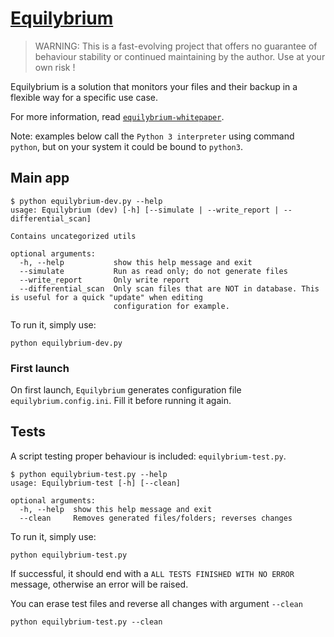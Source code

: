 # [Equilybrium](https://github.com/DavidRodriguezSoaresCUI/Equilybrium-dev)

> WARNING: This is a fast-evolving project that offers no guarantee of behaviour stability or continued maintaining by the author. Use at your own risk !

Equilybrium is a solution that monitors your files and their backup in a flexible way for a specific use case.

For more information, read [``equilybrium-whitepaper``](https://github.com/DavidRodriguezSoaresCUI/Equilybrium-dev/blob/main/equilybrium-whitepaper.github_encoding.md).

Note: examples below call the ``Python 3 interpreter`` using command ``python``, but on your system it could be bound to ``python3``.

## Main app

```
$ python equilybrium-dev.py --help
usage: Equilybrium (dev) [-h] [--simulate | --write_report | --differential_scan]

Contains uncategorized utils

optional arguments:
  -h, --help           show this help message and exit
  --simulate           Run as read only; do not generate files
  --write_report       Only write report
  --differential_scan  Only scan files that are NOT in database. This is useful for a quick "update" when editing
                       configuration for example.
```
To run it, simply use:
```
python equilybrium-dev.py
```

### First launch

On first launch, ``Equilybrium`` generates configuration file ``equilybrium.config.ini``. Fill it before running it again.

## Tests

A script testing proper behaviour is included: ``equilybrium-test.py``. 
```
$ python equilybrium-test.py --help
usage: Equilybrium-test [-h] [--clean]

optional arguments:
  -h, --help  show this help message and exit
  --clean     Removes generated files/folders; reverses changes
```

To run it, simply use:
```
python equilybrium-test.py
```
If successful, it should end with a ``ALL TESTS FINISHED WITH NO ERROR`` message, otherwise an error will be raised. 

You can erase test files and reverse all changes with argument ``--clean``
```
python equilybrium-test.py --clean
```
